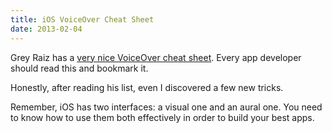 ```yaml
---
title: iOS VoiceOver Cheat Sheet
date: 2013-02-04
---
```



Grey Raiz has a [very nice VoiceOver cheat sheet](http://www.raizlabs.com/blog/2012/12/18/ios-voiceover-getting-started-guide/). Every app developer should read this and bookmark it.

Honestly, after reading his list, even I discovered a few new tricks.

Remember, iOS has two interfaces: a visual one and an aural one. You need to know how to use them both effectively in order to build your best apps.


  